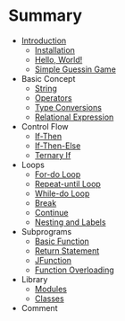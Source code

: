 # Summary

* [Introduction](README.md)
    * [Installation](/Introduction/Installation.md)
    * [Hello, World!](/Introduction/Helloworld.md)
    * [Simple Guessin Game](/Introduction/Game.md)
* Basic Concept
    * [String](BasicConcept/String.md)
    * [Operators](BasicConcept/Operators.md)
    * [Type Conversions](/BasicConcept/TypeConversions.md)
    * [Relational Expression](/BasicConcept/RelationalExpression.md)
* Control Flow
    * [If-Then](/ControlFlow/If-Then.md)
    * [If-Then-Else](/ControlFlow/If-Then-Else.md)
    * [Ternary If](/ControlFlow/TernaryIf.md)
* Loops
    * [For-do Loop](/Loops/For.md)
    * [Repeat-until Loop](/Loops/Repeat.md)
    * [While-do Loop](/Loops/While.md)
    * [Break](/Loops/Break.md)
    * [Continue](/Loops/Continue.md)
    * [Nesting and Labels](/Loops/NestingAndLabels.md)
* Subprograms
    * [Basic Function](/)
    * [Return Statement](/Subprograms/Return.md)
    * [JFunction](/Subprograms/JFunction.md)
    * [Function Overloading](/Subprograms/Overloading.md)
* Library
    * [Modules](Library/Modules.md)
    * [Classes](Library/Classes.md)
* Comment
